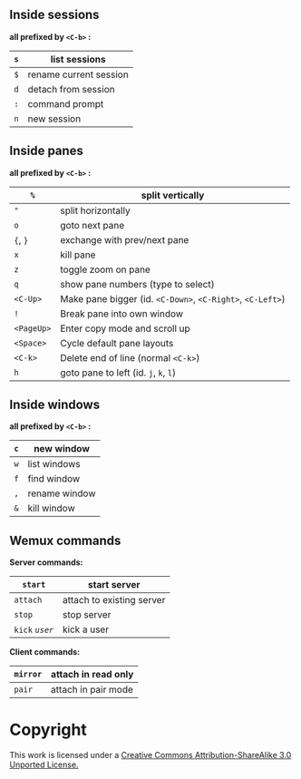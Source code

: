## Inside sessions

**all prefixed by `<C-b>` :**

`s`  | list sessions
---- | -------------
`$`  | rename current session
`d`  | detach from session
`:`  | command prompt
`n`  | new session


## Inside panes

**all prefixed by `<C-b>` :**

`%`        | split vertically
----       | -------------
`"`        | split horizontally
`o`        | goto next pane
`{`, `}`   | exchange with prev/next pane
`x`        | kill pane
`z`        | toggle zoom on pane
`q`        | show pane numbers (type to select)
`<C-Up>`   | Make pane bigger (id. `<C-Down>`, `<C-Right>`, `<C-Left>`)
`!`        | Break pane into own window
`<PageUp>` | Enter copy mode and scroll up
`<Space>`  | Cycle default pane layouts
`<C-k>`    | Delete end of line (normal `<C-k>`)
`h`        | goto pane to left (id. `j`, `k`, `l`)

## Inside windows

**all prefixed by `<C-b>` :**

`c`  | new window
---- | -------------
`w`  | list windows
`f`  | find window
`,`  | rename  window
`&`  | kill window

## Wemux commands

**Server commands:**

`start`       | start server
----          | -------------
`attach`      | attach to existing server
`stop`        | stop server
`kick` *`user`* | kick a user

**Client commands:**

`mirror`  | attach in read only
---- | -------------
`pair`  | attach in pair mode

# Copyright

This work is licensed under a 
[Creative Commons Attribution-ShareAlike 3.0 Unported License.](https://creativecommons.org/licenses/by-sa/3.0/)

